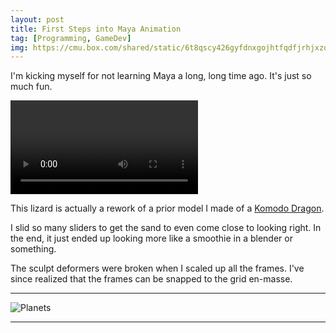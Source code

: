 ```yaml
---
layout: post
title: First Steps into Maya Animation
tag: [Programming, GameDev]
img: https://cmu.box.com/shared/static/6t8qscy426gyfdnxgojhtfqdfjrhjxzo.png
---
```


I'm kicking myself for not learning Maya a long, long time ago.
It's just so much fun.

<video autoplay loop>
  <source src="https://cmu.box.com/shared/static/bd7n7nhpy8efnl4l3np9vwcrm1i2e6wj.mov">
</video>

This lizard is actually a rework of a prior model I made of a [Komodo Dragon][komodo].

I slid so many sliders to get the sand to even come close to looking right.
In the end, it just ended up looking more like a smoothie in a blender or something.

The sculpt deformers were broken when I scaled up all the frames.
I've since realized that the frames can be snapped to the grid en-masse.

---

![Planets][]

---

[planets]: <https://cmu.box.com/shared/static/u4a2ejpip5j9860iob702p4jhxyd8454.gif>
[komodo]: </komodo/>



